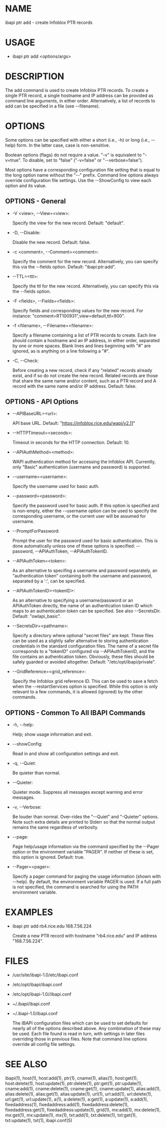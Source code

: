 # NAME

ibapi ptr add - create Infoblox PTR records

# USAGE

- ibapi ptr add &lt;options/args>

# DESCRIPTION

The add command is used to create Infoblox PTR records.
To create a single PTR record, a single hostname and IP address can be provided as
command line arguments, in either order.
Alternatively, a list of records to add can be specified in a file (see --filename).

# OPTIONS

Some options can be specified with either a short (i.e., -h) or long
(i.e., --help) form.  In the latter case, case is non-sensitive.

Boolean options (flags) do not require a value.  "-v" is equivalent to "-v=true".
To disable, set to "false" ("-v=false" or "--verbose=false").

Most options have a corresponding configuration file setting
that is equal to the long option name without the "--" prefix.
Command line options always override configuration file settings.
Use the --ShowConfig to view each option and its value.

## OPTIONS - General

- -V &lt;view>, --View=&lt;view>:

    Specify the view for the new record.  Default: "default".

- -D, --Disable:

    Disable the new record.  Default: false.

- -c &lt;comment>, --Comment=&lt;comment>:

    Specify the comment for the new record.
    Alternatively, you can specify this via the --fields option.
    Default: "ibapi:ptr:add".

- --TTL=&lt;ttl>:

    Specify the ttl for the new record.
    Alternatively, you can specify this via the --fields option.

- -F &lt;fields>, --Fields=&lt;fields>:

    Specify fields and corresponding values for the new record.  For instance:
    "comment=RT100931",view=default,ttl=900".

- -f &lt;filename>, --Filename=&lt;filename>:

    Specify a filename containing a list of PTR records to create.
    Each line should contain a hostname and an IP address, in either order, separated
    by one or more spaces.
    Blank lines and lines beginning with "#" are ignored, as is anything on a line
    following a "#".

- -C, --Check:

    Before creating a new record, check if any "related" records already exist, and if
    so do not create the new record.
    Related records are those that share the same name and/or content, 
    such as a PTR record and A record with the same name and/or IP address.
    Default: false.

## OPTIONS - API Options

- --APIBaseURL=&lt;url>:

    API base URL.
    Default: "https://infoblox.rice.edu/wapi/v2.11"

- --HTTPTimeout=&lt;seconds>:

    Timeout in seconds for the HTTP connection.
    Default: 10.

- --APIAuthMethod=&lt;method>:

    WAPI authentication method for accessing the Infoblox API.  Currently,
    only "Basic" authentication (username and password) is supported.

- --username=&lt;username>:

    Specify the username used for basic auth.

- --password=&lt;password>:

    Specify the password used for basic auth.  If this option is specified
    and is non-empty, either the --username option can be used to specify
    the corresponding username, or the current user will be assumed for username.

- --PromptForPassword:

    Prompt the user for the password used for basic authentication.  This is done
    automatically unless one of these options is specified: --password,
    \--APIAuthToken, --APIAuthTokenID.

- --APIAuthToken=&lt;token>:

    As an alternative to specifing a username and password separately, an "authentication token" 
    containing both the username and password, separated by a ':', can be specified.

- --APIAuthTokenID=&lt;tokenID>:

    As an alternative to specifying a username/password or an APIAuthToken
    directly, the name of an authentication token ID which maps to an
    authentication token can be specified.  See also --SecretsDir.
    Default: "owlapi\_basic".

- --SecretsDir=&lt;pathname>:

    Specify a directory where optional "secret files" are kept.  These files can be
    used as a slightly safer alternative to storing authentication credentials in
    the standard configuration files.  The name of a secret file corresponds to a
    "tokenID" configured via --APIAuthTokenID, and the file contains an
    authentication token.  Obviously, these files should be safely guarded or
    avoided altogether.
    Default: "/etc/opt/ibapi/private".

- --GridReference=&lt;grid\_reference>:

    Specify the Infoblox grid reference ID. This can be used to save a fetch when
    the --restartServices option is specified.  While this option is only relevant
    to a few commands, it is allowed (ignored) by the other commands.

## OPTIONS - Common To All IBAPI Commands

- -h, --help:

    Help; show usage information and exit.

- --showConfig:

    Read in and show all configuration settings and exit.

- -q, --Quiet:

    Be quieter than normal.

- --Quieter:

    Quieter mode.  Suppress all messages except warning and error messages.

- -v, --Verbose:

    Be louder than normal. Over-rides the "--Quiet"  and "-Quieter" options.
    Note such extra details are printed to Stderr so that the normal output
    remains the same regardless of verbosity.

- --page:

    Page help/usage information via the command specified by the --Pager option or
    the environment variable "PAGER".  If neither of these is set, this option 
    is ignored.  Default: true.

- --Pager=&lt;pager>:

    Specify a pager command for paging the usage information (shown with --help).  By default,
    the environment variable PAGER is used.  If a full path is not specified, the command
    is searched for using the PATH environment variable.

# EXAMPLES

- ibapi ptr add rb4.rice.edu 168.7.56.224

    Create a new PTR record with hostname "rb4.rice.edu" and IP address "168.7.56.224".

# FILES

- /usr/site/ibapi-1.0/etc/ibapi.conf
- /etc/opt/ibapi/ibapi.conf
- /etc/opt/ibapi-1.0//ibapi.conf
- ~/.ibapi/ibapi.conf
- ~/.ibapi-1.0/ibapi.conf

    The IBAPI configuration files which can be used to
    set defaults for nearly all of the options described above.
    Any combination of these may be used.
    Each file found is read in turn, with settings in later files
    overriding those in previous files.  Note that command line
    options override all config file settings.

# SEE ALSO

ibapi(1),
host(1),
host:add(1),
ptr(1),
cname(1),
alias(1),
host:get(1),
host:delete(1),
host:update(1),
ptr:delete(1),
ptr:get(1),
ptr:update(1),
cname:add(1),
cname:delete(1),
cname:get(1),
cname:update(1),
alias:add(1),
alias:delete(1),
alias:get(1),
alias:update(1),
url(1),
url:add(1),
url:delete(1),
url:get(1),
url:update(1),
a(1),
a:delete(1),
a:get(1),
a:update(1),
a:add(1),
fixedaddress(1),
fixedaddress:add(1),
fixedaddress:delete(1),
fixedaddress:get(1),
fixedaddress:update(1),
grid(1),
mx:add(1),
mx:delete(1),
mx:get(1),
mx:update(1),
mx(1),
txt:add(1),
txt:delete(1),
txt:get(1),
txt:update(1),
txt(1),
ibapi.conf(5)
